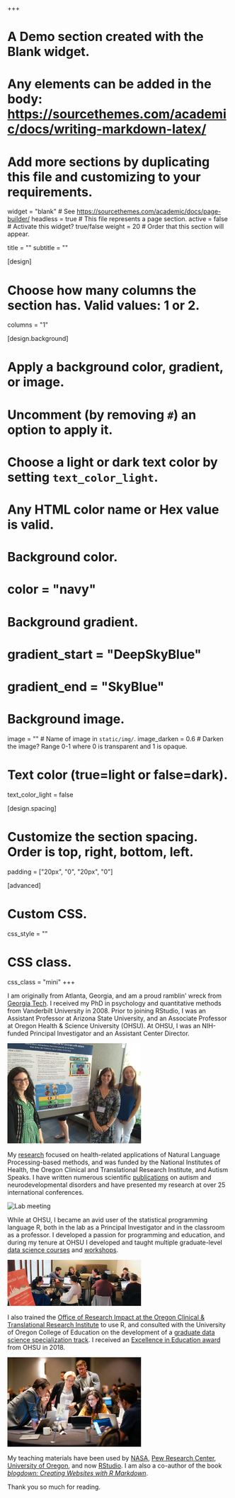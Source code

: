 +++
# A Demo section created with the Blank widget.
# Any elements can be added in the body: https://sourcethemes.com/academic/docs/writing-markdown-latex/
# Add more sections by duplicating this file and customizing to your requirements.

widget = "blank"  # See https://sourcethemes.com/academic/docs/page-builder/
headless = true  # This file represents a page section.
active = false # Activate this widget? true/false
weight = 20  # Order that this section will appear.

title = ""
subtitle = ""

[design]
  # Choose how many columns the section has. Valid values: 1 or 2.
  columns = "1"

[design.background]
  # Apply a background color, gradient, or image.
  #   Uncomment (by removing `#`) an option to apply it.
  #   Choose a light or dark text color by setting `text_color_light`.
  #   Any HTML color name or Hex value is valid.

  # Background color.
  # color = "navy"
  
  # Background gradient.
  # gradient_start = "DeepSkyBlue"
  # gradient_end = "SkyBlue"
  
  # Background image.
  image = ""  # Name of image in `static/img/`.
  image_darken = 0.6  # Darken the image? Range 0-1 where 0 is transparent and 1 is opaque.

  # Text color (true=light or false=dark).
  text_color_light = false

[design.spacing]
  # Customize the section spacing. Order is top, right, bottom, left.
  padding = ["20px", "0", "20px", "0"]

[advanced]
 # Custom CSS. 
 css_style = ""
 
 # CSS class.
 css_class = "mini"
+++





I am originally from Atlanta, Georgia, and am a proud ramblin' wreck from [Georgia Tech](https://www.gatech.edu/). I received my PhD in psychology and quantitative methods from Vanderbilt University in 2008. Prior to joining RStudio, I was an Assistant Professor at Arizona State University, and an Associate Professor at Oregon Health & Science University (OHSU). At OHSU, I was an NIH-funded Principal Investigator and an Assistant Center Director.

<img src="maps.jpg" class="center-block" alt="OHSU Research Week Poster" style="width:60%;">


My [research](https://profiles.impactstory.org/u/0000-0002-8082-1890) focused on health-related applications of Natural Language Processing-based methods, and was funded by the National Institutes of Health, the Oregon Clinical and Translational Research Institute, and Autism Speaks. I have written numerous scientific [publications](/publication) on autism and neurodevelopmental disorders and have presented my research at over 25 international conferences.

<img src="students2.jpg" class="center-block" alt="Lab meeting" style="width:60%;">

While at OHSU, I became an avid user of the statistical programming language R, both in the lab as a Principal Investigator and in the classroom as a professor. I developed a passion for programming and education, and during my tenure at OHSU I developed and taught multiple graduate-level [data science courses](/categories/course/) and [workshops](/categories/workshop/). 

<img src="ropensci.jpg" class="center-block" alt="ROpenSci Unconference" style="width:60%;">


I also trained the [Office of Research Impact at the Oregon Clinical & Translational Research Institute](https://www.ohsu.edu/xd/research/centers-institutes/octri/) to use R, and consulted with the University of Oregon College of Education on the development of a [graduate data science specialization track](https://education.uoregon.edu/). I received an [Excellence in Education award](https://www.ohsu.edu/school-of-medicine/honors-and-awards-ceremony-2018-school-medicine) from OHSU in 2018.

<img src="czi-breakouts.jpg" class="center-block" alt="CZI huddle" style="width:60%;">

My teaching materials have been used by [NASA](https://open.nasa.gov/explore/datanauts/), [Pew Research Center](https://medium.com/pew-research-center-decoded/using-tidyverse-tools-with-pew-research-center-survey-data-in-r-bdfe61de0909), [University of Oregon](https://github.com/uo-datasci-specialization), and now [RStudio](https://www.rstudio.com/). I am also a co-author of the book [_blogdown: Creating Websites with R Markdown_](https://bookdown.org/yihui/blogdown/).


Thank you so much for reading.